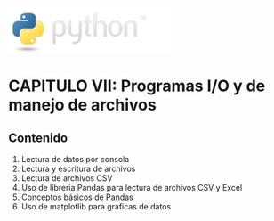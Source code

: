 <img src="../assets/img/python-logo.png" />

# CAPITULO VII: Programas I/O y de manejo de archivos

## Contenido

1. Lectura de datos por consola
2. Lectura y escritura de archivos
3. Lectura de archivos CSV
4. Uso de libreria Pandas para lectura de archivos CSV y Excel
5. Conceptos básicos de Pandas
6. Uso de matplotlib para graficas de datos
